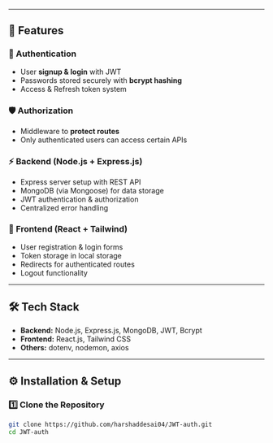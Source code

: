 
---

## 🚀 Features

### 🔐 Authentication
- User **signup & login** with JWT
- Passwords stored securely with **bcrypt hashing**
- Access & Refresh token system

### 🛡️ Authorization
- Middleware to **protect routes**
- Only authenticated users can access certain APIs

### ⚡ Backend (Node.js + Express.js)
- Express server setup with REST API
- MongoDB (via Mongoose) for data storage
- JWT authentication & authorization
- Centralized error handling

### 🎨 Frontend (React + Tailwind)
- User registration & login forms
- Token storage in local storage
- Redirects for authenticated routes
- Logout functionality

---

## 🛠️ Tech Stack

- **Backend:** Node.js, Express.js, MongoDB, JWT, Bcrypt
- **Frontend:** React.js, Tailwind CSS
- **Others:** dotenv, nodemon, axios

---

## ⚙️ Installation & Setup

### 1️⃣ Clone the Repository
```bash
git clone https://github.com/harshaddesai04/JWT-auth.git
cd JWT-auth

